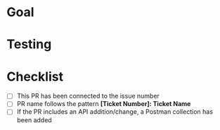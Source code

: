 # Goal
<!-- Add a description of what the pull request is trying to accomplish -->
<!-- also indicate the ticket created for this with a resolve or fixes clause e.g. resolves #33 bug generating report. See https://docs.github.com/en/issues/tracking-your-work-with-issues/linking-a-pull-request-to-an-issue#linking-a-pull-request-to-an-issue-using-a-keyword-->

# Testing
<!-- how this PR should be tested -->

# Checklist
- [ ] This PR has been connected to the issue number
- [ ] PR name follows the pattern __[Ticket Number]: Ticket Name__
- [ ] If the PR includes an API addition/change, a Postman collection has been added
